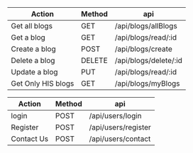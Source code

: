 | Action  | Method  | api  |
| ----  | ----  | ----  |
| Get all blogs  | GET  | /api/blogs/allBlogs  |
| Get a blog  | GET  | /api/blogs/read/:id  |
| Create a blog  | POST  | /api/blogs/create  |
| Delete a blog  |  DELETE | /api/blogs/delete/:id  |
| Update a blog  | PUT  | /api/blogs/read/:id  |
| Get Only HIS blogs  | GET  | /api/blogs/myBlogs  |



| Action  | Method  | api  |
| ----  | ----  | ----  |
|   login    | POST     |   /api/users/login  |
|   Register    | POST     |   /api/users/register    |
|   Contact Us    | POST     |   /api/users/contact    |

